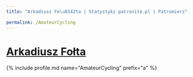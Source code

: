 ```yaml
---
title: "Arkadiusz Fo\u0142ta | Statystyki patronite.pl | Patromierz"

permalink: /AmateurCycling
---
```


# [Arkadiusz Fołta](https://patronite.pl/AmateurCycling)

{% include profile.md name="AmateurCycling" prefix="a" %}
